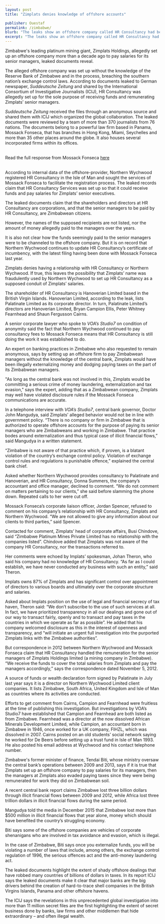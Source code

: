 ```yaml
---
layout: post
title: "Zimplats denies knowledge of offshore accounts"

publisher: Ouestaf
permalink: /zimbabwe/
blurb: "The leaks show an offshore company called HR Consultancy had been created  to  pay salaries to Zimplats, which is largely owned  by South Africa’s Impala Platinum Mines. However, it denies any knowledge of the HR Consultancy and its purpose, writes Ray Choto."
excerpt: "The leaks show an offshore company called HR Consultancy had been created  to  pay salaries to Zimplats, which is largely owned  by South Africa’s Impala Platinum Mines. However, it denies any knowledge of the HR Consultancy and its purpose, writes Ray Choto."
---
```


Zimbabwe's leading platinum mining giant, Zimplats Holdings, allegedly set up an offshore company more than a decade ago to pay salaries for its senior managers, leaked documents reveal.

The alleged offshore company was set up without the knowledge of the Reserve Bank of Zimbabwe and in the process, breaching the southern nation’s exchange control laws.
According to documents leaked to German newspaper, *Suddeutsche Zeitung* and shared by the International Consortium of Investigative Journalists (ICIJ), HR Consultancy was allegedly set up for the sole purpose of receiving funds and remunerating Zimplats’ senior managers.

*Suddeutsche Zeitung* received the files through an anonymous source and shared them with ICIJ which organized the global collaboration. The leaked documents were reviewed by a team of more than 370 journalists from 76 nations. The documents belong to a powerful law firm based in Panama, Mossack Fonseca, that has branches in Hong Kong, Miami, Seychelles and more than 35 other places around the globe. It also houses several incorporated firms within its offices.


<br/>
<div class="panel panel-default">
  <div class="panel-heading">
  Read the full response from Mossack Fonseca <a href="https://sourceafrica.net/documents/24692-ANCIR-L-PanamaPapers-L-Mossack-Fonseca-Responds.html" target="_blank">here</a>
  </div>
</div>
<br/>

According to internal data of the offshore-provider, Northern Wychwood registered HR Consultancy in the Isle of Man and sought the services of Mossack Fonseca to facilitate the registration process. The leaked records claim that HR Consultancy Services was set up so that it could receive funds and pay salaries for Zimplats’ senior executives.

The leaked documents claim that the shareholders and directors at HR Consultancy are corporations, and that the senior managers to be paid by HR Consultancy, are Zimbabwean citizens.

However, the names of the supposed recipients are not listed, nor the amount of money allegedly paid to the managers over the years.

It is also not clear how the funds seemingly paid to the senior managers were to be channeled to the offshore company. But it is on record that Northern Wychwood continues to update HR Consultancy’s certificate of incumbency, with the latest filing having been done with Mossack Fonseca last year.

Zimplats denies having a relationship with HR Consultancy or Northern Wychwood. If true, this leaves the possibility that Zimplats’ name was fraudulently used by Northern Wychwood to set up HR Consultancy as a supposed conduit of Zimplats’ salaries.

The shareholder of HR Consultancy is Hanoverian Limited based in the British Virgin Islands. Hanoverian Limited, according to the leak, lists Palatinate Limited as its corporate director. In turn, Palatinate Limited’s directors are Hanoverian Limited, Bryan Campion Ellis, Peter Whitney Fearnhead and Shaun Fergusson Cairns.

A senior corporate lawyer who spoke to *VOA’s Studio7* on condition of anonymity said the fact that Northern Wychwood continued to pay consultancy fees to Mossack Fonseca means that HR Consultancy is still doing the work it was established to do.

An expert on banking practices in Zimbabwe who also requested to remain anonymous, says by setting up an offshore firm to pay Zimbabwean managers without the knowledge of the central bank, Zimplats would have been illegally externalizing money and dodging paying taxes on the part of its Zimbabwean managers.

"As long as the central bank was not involved in this, Zimplats would be committing a serious crime of money laundering, externalization and tax evasion," says the expert, adding that as a Zimbabwean company, Zimplats may well have violated disclosure rules if the Mossack Fonseca communications are accurate.

In a telephone interview with *VOA’s Studio7*, central bank governor, Doctor John Mangudya, said Zimplats’ alleged behavior would not be in line with government policy. “There is no company or firm in Zimbabwe that is authorized to operate offshore accounts for the purpose of paying its senior managers who are Zimbabweans and working in Zimbabwe. That practice bodes around externalization and thus typical case of illicit financial flows,” said Mangudya in a written statement.

“Zimbabwe is not aware of that practice which, if proven, is a blatant violation of the country’s exchange control policy. Violation of exchange control rules and regulations is punishable offence,” explained the central bank chief.

Asked whether Northern Wychwood provides consultancy to Palatinate and Hanoverian, and HR Consultancy, Donna Summers, the company’s accountant and office manager, declined to comment. “We do not comment on matters pertaining to our clients,” she said before slamming the phone down. Repeated calls to her were cut off.

Mossack Fonseca’s corporate liaison officer, Jordan Spencer, refused to comment on his company’s relationship with HR Consultancy, Zimplats and Northern Wychwood. “We are not allowed to give any information about our clients to third parties,” said Spencer.

Contacted for comment, Zimplats’ head of corporate affairs, Busi Chindove, said “Zimbabwe Platinum Mines Private Limited has no relationship with the companies listed”. Chindove added that Zimplats was not aware of the company HR Consultancy, nor the transactions referred to.

Her comments were echoed by Implats’ spokesman, Johan Theron, who said his company had no knowledge of HR Consultancy. “As far as I could establish, we have never conducted any business with such an entity,” said Theron.

Implats owns 87% of Zimplats and has significant control over appointment of directors to various boards and ultimately over the corporate structure and salaries.

Asked about Implats position on the use of legal and financial secrecy of tax haven, Theron said: “We don’t subscribe to the use of such services at all. In fact, we have prioritized transparency in all our dealings and gone out of our way to transact fairly, openly and to transact and pay taxes in the countries in which we operate as far as possible”. He added that his company welcomed disclosure as this in the interest of openness and transparency, and “will initiate an urgent full investigation into the purported Zimplats links with the Zimbabwe authorities”.

But correspondence in 2012 between Northern Wychwood and Mossack Fonseca claim that HR Consultancy handled the remuneration for the senior managers of Zimplats Holdings limited (a mining company in Zimbabwe). “We receive the funds to cover the total salaries from Zimplats and pay the managers accordingly,” says the correspondence dated November 5, 2012.

A source of funds or wealth declaration form signed by Palatinate in July last year says it is a director on Northern Wychwood Limited client companies. It lists Zimbabwe, South Africa, United Kingdom and Isle of Man as countries where its activities are conducted.

Efforts to get comment from Cairns, Campion and Fearnhead were fruitless at the time of publishing this investigation. But investigations by VOA’s Studio7 have established that Campion and Fearnhead are both listed as from Zimbabwe. Fearnhead was a director at the now dissolved African Minerals Development Limited, while Campion, an accountant born in Zimbabwe in 1946, once worked for a UK company, FIHZL, which was dissolved in 2007. Cairns posted on an old students’ social network saying he worked for De Beers before setting up a trust fund in Isle of Man 1993. He also posted his email address at Wychwood and his contact telephone number.

Zimbabwe's former minister of finance, Tendai Biti, whose ministry oversaw the central bank’s operations between 2009 and 2013, says if it is true that Zimplats set up an offshore company to pay salaries for its managers, then the managers at Zimplats also evaded paying taxes since they were being remunerated for work they did on Zimbabwean soil.

A recent central bank report claims Zimbabwe lost three billion dollars through illicit financial flows between 2009 and 2012, while Africa lost three trillion dollars in illicit financial flows during the same period.

Mangudya told the media in December 2015 that Zimbabwe lost more than $500 million in illicit financial flows that year alone, money which should have benefited the country’s struggling economy.

Biti says some of the offshore companies are vehicles of corporate shenanigans who are involved in tax avoidance and evasion, which is illegal.

In the case of Zimbabwe, Biti says once you externalize funds, you will be violating a number of laws that include, among others, the exchange control regulation of 1996, the serious offences act and the anti-money laundering act.

The leaked documents highlight the extent of shady offshore dealings that have robbed many countries of billions of dollars in taxes. In its report ICIJ says the leaked documents make it clear that major banks are the big drivers behind the creation of hard-to-trace shell companies in the British Virgins Islands, Panama and other offshore havens.

The ICIJ says the revelations in this unprecedented global investigation into more than 11 million secret files are the first highlighting the extent of secret business done by banks, law firms and other middlemen that hide extraordinary – and often illegal wealth.
